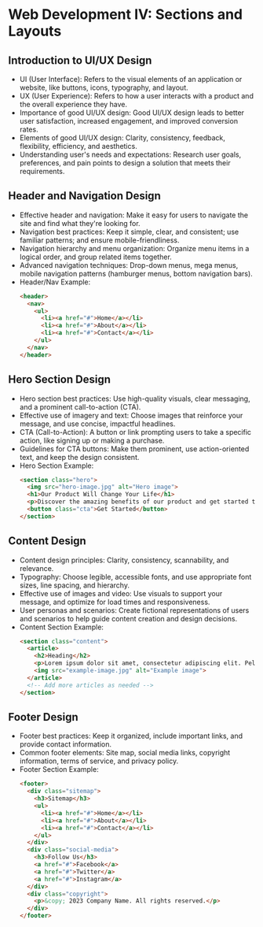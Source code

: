 # Web Development IV: Sections and Layouts

## Introduction to UI/UX Design

* UI (User Interface): Refers to the visual elements of an application or website, like buttons, icons, typography, and layout.
* UX (User Experience): Refers to how a user interacts with a product and the overall experience they have.
* Importance of good UI/UX design: Good UI/UX design leads to better user satisfaction, increased engagement, and improved conversion rates.
* Elements of good UI/UX design: Clarity, consistency, feedback, flexibility, efficiency, and aesthetics.
* Understanding user's needs and expectations: Research user goals, preferences, and pain points to design a solution that meets their requirements.

## Header and Navigation Design

* Effective header and navigation: Make it easy for users to navigate the site and find what they're looking for.
* Navigation best practices: Keep it simple, clear, and consistent; use familiar patterns; and ensure mobile-friendliness.
* Navigation hierarchy and menu organization: Organize menu items in a logical order, and group related items together.
* Advanced navigation techniques: Drop-down menus, mega menus, mobile navigation patterns (hamburger menus, bottom navigation bars).
* Header/Nav Example:
    ```html
    <header>
      <nav>
        <ul>
          <li><a href="#">Home</a></li>
          <li><a href="#">About</a></li>
          <li><a href="#">Contact</a></li>
        </ul>
      </nav>
    </header>
    ```

## Hero Section Design

* Hero section best practices: Use high-quality visuals, clear messaging, and a prominent call-to-action (CTA).
* Effective use of imagery and text: Choose images that reinforce your message, and use concise, impactful headlines.
* CTA (Call-to-Action): A button or link prompting users to take a specific action, like signing up or making a purchase.
* Guidelines for CTA buttons: Make them prominent, use action-oriented text, and keep the design consistent.
* Hero Section Example:
    ```html
    <section class="hero">
      <img src="hero-image.jpg" alt="Hero image">
      <h1>Our Product Will Change Your Life</h1>
      <p>Discover the amazing benefits of our product and get started today.</p>
      <button class="cta">Get Started</button>
    </section>
    ```

## Content Design

* Content design principles: Clarity, consistency, scannability, and relevance.
* Typography: Choose legible, accessible fonts, and use appropriate font sizes, line spacing, and hierarchy.
* Effective use of images and video: Use visuals to support your message, and optimize for load times and responsiveness.
* User personas and scenarios: Create fictional representations of users and scenarios to help guide content creation and design decisions.
* Content Section Example:
    ```html
    <section class="content">
      <article>
        <h2>Heading</h2>
        <p>Lorem ipsum dolor sit amet, consectetur adipiscing elit. Pellentesque ut diam vel...</p>
        <img src="example-image.jpg" alt="Example image">
      </article>
      <!-- Add more articles as needed -->
    </section>
    ```

## Footer Design

* Footer best practices: Keep it organized, include important links, and provide contact information.
* Common footer elements: Site map, social media links, copyright information, terms of service, and privacy policy.
* Footer Section Example:
    ```html
    <footer>
      <div class="sitemap">
        <h3>Sitemap</h3>
        <ul>
          <li><a href="#">Home</a></li>
          <li><a href="#">About</a></li>
          <li><a href="#">Contact</a></li>
        </ul>
      </div>
      <div class="social-media">
        <h3>Follow Us</h3>
        <a href="#">Facebook</a>
        <a href="#">Twitter</a>
        <a href="#">Instagram</a>
      </div>
      <div class="copyright">
        <p>&copy; 2023 Company Name. All rights reserved.</p>
      </div>
    </footer>
    ```